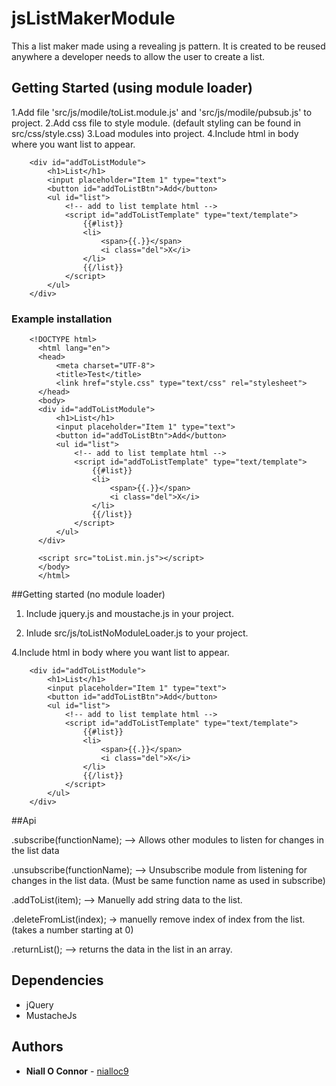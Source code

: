 # jsListMakerModule
This a list maker made using a revealing js pattern. It is created to be reused anywhere a developer needs to allow the user to create a list.

## Getting Started (using module loader)

1.Add file 'src/js/modile/toList.module.js' and 'src/js/modile/pubsub.js' to project.
2.Add css file to style module. (default styling can be found in src/css/style.css)
3.Load modules into project.
4.Include html in body where you want list to appear.

        <div id="addToListModule">
            <h1>List</h1>
            <input placeholder="Item 1" type="text">
            <button id="addToListBtn">Add</button>
            <ul id="list">
                <!-- add to list template html -->
                <script id="addToListTemplate" type="text/template">
                    {{#list}}
                    <li>
                        <span>{{.}}</span>
                        <i class="del">X</i>
                    </li>
                    {{/list}}
                </script>
            </ul>
        </div>

### Example installation

        <!DOCTYPE html>
          <html lang="en">
          <head>
              <meta charset="UTF-8">
              <title>Test</title>
              <link href="style.css" type="text/css" rel="stylesheet">
          </head>
          <body>
          <div id="addToListModule">
              <h1>List</h1>
              <input placeholder="Item 1" type="text">
              <button id="addToListBtn">Add</button>
              <ul id="list">
                  <!-- add to list template html -->
                  <script id="addToListTemplate" type="text/template">
                      {{#list}}
                      <li>
                          <span>{{.}}</span>
                          <i class="del">X</i>
                      </li>
                      {{/list}}
                  </script>
              </ul>
          </div>
          
          <script src="toList.min.js"></script>
          </body>
          </html>


##Getting started (no module loader)
1. Include jquery.js and moustache.js in your project.

2. Inlude src/js/toListNoModuleLoader.js to your project.

4.Include html in body where you want list to appear.

        <div id="addToListModule">
            <h1>List</h1>
            <input placeholder="Item 1" type="text">
            <button id="addToListBtn">Add</button>
            <ul id="list">
                <!-- add to list template html -->
                <script id="addToListTemplate" type="text/template">
                    {{#list}}
                    <li>
                        <span>{{.}}</span>
                        <i class="del">X</i>
                    </li>
                    {{/list}}
                </script>
            </ul>
        </div>
        
##Api

.subscribe(functionName); --> Allows other modules to listen for changes in the list data

.unsubscribe(functionName); --> Unsubscribe module from listening for changes in the list data. (Must be same function name as used in subscribe)

.addToList(item); --> Manuelly add string data to the list.

.deleteFromList(index); -> manuelly remove index of index from the list. (takes a number starting at 0)

.returnList(); --> returns the data in the list in an array.

## Dependencies

* jQuery
* MustacheJs

## Authors

* **Niall O Connor** - [nialloc9](https://github.com/nialloc9/jsListMakerModule)
